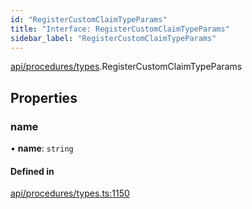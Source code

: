 ```yaml
---
id: "RegisterCustomClaimTypeParams"
title: "Interface: RegisterCustomClaimTypeParams"
sidebar_label: "RegisterCustomClaimTypeParams"
---
```


[api/procedures/types](../../../../../modules/API/Procedures/Types/Types.md).RegisterCustomClaimTypeParams

## Properties

### name

• **name**: `string`

#### Defined in

[api/procedures/types.ts:1150](https://github.com/PolymeshAssociation/polymesh-sdk/blob/372a67e5d/src/api/procedures/types.ts#L1150)
